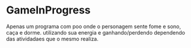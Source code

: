 # GameInProgress
Apenas um programa com poo onde o personagem sente fome e sono, caça e dorme. utilizando sua energia e ganhando/perdendo dependendo das atividadaes que o mesmo realiza.
